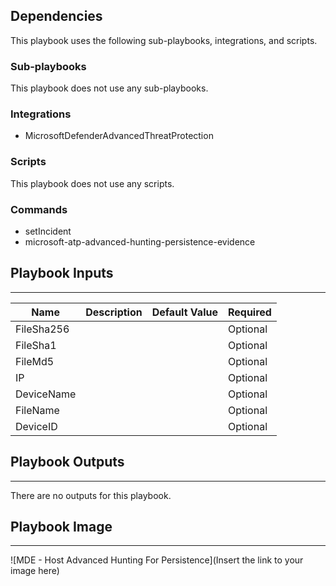 

## Dependencies
This playbook uses the following sub-playbooks, integrations, and scripts.

### Sub-playbooks
This playbook does not use any sub-playbooks.

### Integrations
* MicrosoftDefenderAdvancedThreatProtection

### Scripts
This playbook does not use any scripts.

### Commands
* setIncident
* microsoft-atp-advanced-hunting-persistence-evidence

## Playbook Inputs
---

| **Name** | **Description** | **Default Value** | **Required** |
| --- | --- | --- | --- |
| FileSha256 |  |  | Optional |
| FileSha1 |  |  | Optional |
| FileMd5 |  |  | Optional |
| IP |  |  | Optional |
| DeviceName |  |  | Optional |
| FileName |  |  | Optional |
| DeviceID |  |  | Optional |

## Playbook Outputs
---
There are no outputs for this playbook.

## Playbook Image
---
![MDE - Host Advanced Hunting For Persistence](Insert the link to your image here)
